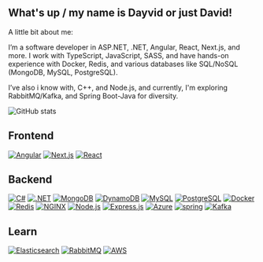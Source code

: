## What's up / my name is Dayvid or just David!

A little bit about me:

I’m a software developer  in ASP.NET, .NET, Angular, React, Next.js, and more. I work with TypeScript, JavaScript, SASS, and have hands-on experience with Docker, Redis, and various databases like SQL/NoSQL (MongoDB, MySQL, PostgreSQL).

I’ve also i know with, C++, and Node.js, and currently, I'm exploring RabbitMQ/Kafka, and Spring Boot-Java for diversity.

![GitHub stats](https://github-readme-stats.vercel.app/api?username=k4rpenko&show_icons=true)
## Frontend
[![Angular](https://skillicons.dev/icons?i=angular)](https://angular.io)  [![Next.js](https://skillicons.dev/icons?i=nextjs)](https://nextjs.org/) [![React](https://skillicons.dev/icons?i=react)](https://reactjs.org/)
## Backend
[![C#](https://skillicons.dev/icons?i=cs)](https://learn.microsoft.com/en-us/dotnet/csharp/) [![.NET](https://skillicons.dev/icons?i=dotnet)](https://dotnet.microsoft.com/) [![MongoDB](https://skillicons.dev/icons?i=mongodb)](https://www.mongodb.com/) [![DynamoDB](https://skillicons.dev/icons?i=dynamodb)](https://aws.amazon.com/dynamodb/) [![MySQL](https://skillicons.dev/icons?i=mysql)](https://www.mysql.com/) [![PostgreSQL](https://skillicons.dev/icons?i=postgres)](https://www.postgresql.org/) [![Docker](https://skillicons.dev/icons?i=docker)](https://www.docker.com/) [![Redis](https://skillicons.dev/icons?i=redis)](https://redis.io/) [![NGINX](https://skillicons.dev/icons?i=nginx)](https://www.nginx.com/) [![Node.js](https://skillicons.dev/icons?i=nodejs)](https://nodejs.org/) [![Express.js](https://skillicons.dev/icons?i=express)](https://expressjs.com/) [![Azure](https://skillicons.dev/icons?i=azure)](https://azure.microsoft.com/en-us/) [![spring](https://skillicons.dev/icons?i=spring)](https://spring.io/) [![Kafka](https://skillicons.dev/icons?i=kafka)](https://kafka.apache.org/) 


## Learn
[![Elasticsearch](https://skillicons.dev/icons?i=elasticsearch)](https://www.elastic.co/elasticsearch/) [![RabbitMQ](https://skillicons.dev/icons?i=rabbitmq)](https://www.rabbitmq.com/)  [![AWS](https://skillicons.dev/icons?i=aws)](https://aws.amazon.com/) 

